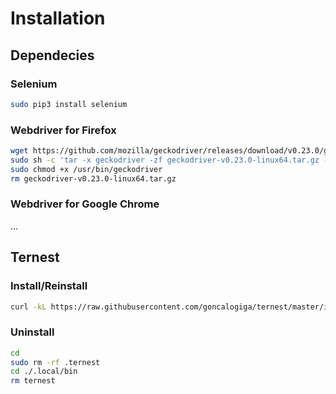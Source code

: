 # Installation

## Dependecies

### Selenium

```bash
sudo pip3 install selenium
```

### Webdriver for Firefox


```bash
wget https://github.com/mozilla/geckodriver/releases/download/v0.23.0/geckodriver-v0.23.0-linux64.tar.gz
sudo sh -c 'tar -x geckodriver -zf geckodriver-v0.23.0-linux64.tar.gz -O > /usr/bin/geckodriver'
sudo chmod +x /usr/bin/geckodriver
rm geckodriver-v0.23.0-linux64.tar.gz
```

### Webdriver for Google Chrome

...

## Ternest

### Install/Reinstall 

```bash
curl -kL https://raw.githubusercontent.com/goncalogiga/ternest/master/install.sh | bash
```
### Uninstall

```bash
cd
sudo rm -rf .ternest
cd ./.local/bin
rm ternest
```
